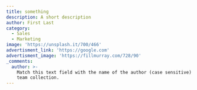 ```yaml
---
title: something
description: A short description
author: First Last
category:
  - Sales
  - Marketing
image: 'https://unsplash.it/700/466'
advertisment_link: 'https://google.com'
advertisment_image: 'https://fillmurray.com/728/90'
_comments:
  author: >-
    Match this text field with the name of the author (case sensitive) in the
    team collection.
---
```

